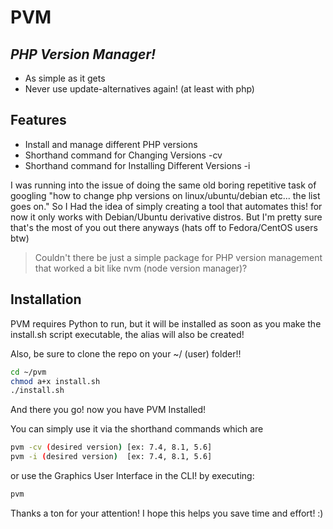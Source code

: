 # PVM
## _PHP Version Manager!_
- As simple as it gets
- Never use update-alternatives again! (at least with php)
    
## Features

- Install and manage different PHP versions
- Shorthand command for Changing Versions -cv
- Shorthand command for Installing Different Versions -i

I was running into the issue of doing the same old boring repetitive task of googling "how to change php versions on linux/ubuntu/debian etc... the list goes on." So I Had the idea of simply creating a tool that automates this! for now it only works with Debian/Ubuntu derivative distros. But I'm pretty sure that's the most of you out there anyways (hats off to Fedora/CentOS users btw)

> Couldn't there be just a simple package for PHP version management that worked a bit like nvm (node version manager)?

## Installation

PVM requires Python to run, but it will be installed
as soon as you make the install.sh script executable,
the alias will also be created!

Also, be sure to clone the repo on your ~/ (user) folder!!

```sh
cd ~/pvm
chmod a+x install.sh
./install.sh
```

And there you go! now you have PVM Installed!

You can simply use it via the shorthand commands which are

```sh
pvm -cv (desired version) [ex: 7.4, 8.1, 5.6]
pvm -i (desired version)  [ex: 7.4, 8.1, 5.6]
```

or use the Graphics User Interface in the CLI! by executing:
```sh
pvm
```

Thanks a ton for your attention! I hope this helps you save time and effort! :)
